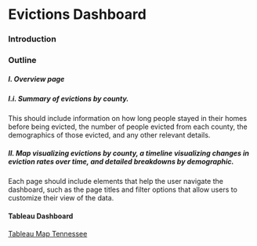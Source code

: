 # Evictions Dashboard

### Introduction 

### Outline 

##### I. Overview page

##### I.i. Summary of evictions by county.

This should include information on how long people stayed in their homes before being evicted, the number of people evicted from each county, the demographics of those evicted, and any other relevant details. 
  
  
##### II. Map visualizing evictions by county, a timeline visualizing changes in eviction rates over time, and detailed breakdowns by demographic. 


Each page should include elements that help the user navigate the dashboard, such as the page titles and filter options that allow users to customize their view of the data.

#### Tableau Dashboard 
[Tableau Map Tennessee](https://prod-useast-b.online.tableau.com/t/evictionstn/views/TN-Quarterly-Evictions/EvictionsDashboard)
